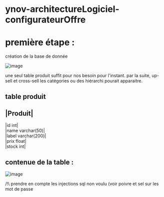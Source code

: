 # ynov-architectureLogiciel-configurateurOffre


première étape :
==

création de la base de donnée

![image](https://user-images.githubusercontent.com/77006808/144563248-0c13a55d-9224-4540-95b8-3bec92976f3f.png)

une seul table produit suffit pour nos besoin pour l'instant. par la suite, up-sell et cross-sell les catégories ou des hiérarchi pourait apparaitre.

table produit
-


|Produit|
-----------------------
|id                int|  
|name      varchar(50)|  
|label    varchar(200)|  
|prix            float|  
|stock             int|  

contenue de la table :
-

![image](https://user-images.githubusercontent.com/77006808/144564669-55de234d-a01a-4064-9f74-cb1d30e040da.png)


/!\ prendre en compte les injections sql non voulu (voir poivre et sel sur les mot de passe


